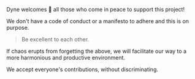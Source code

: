 Dyne welcomes 🤗 all those who come in peace to support this project!

We don't have a code of conduct or a manifesto to adhere and this is on purpose.

> Be excellent to each other.

If chaos erupts from forgetting the above, we will facilitate our way to a more
harmonious and productive environment.

We accept everyone's contributions, without discriminating.

